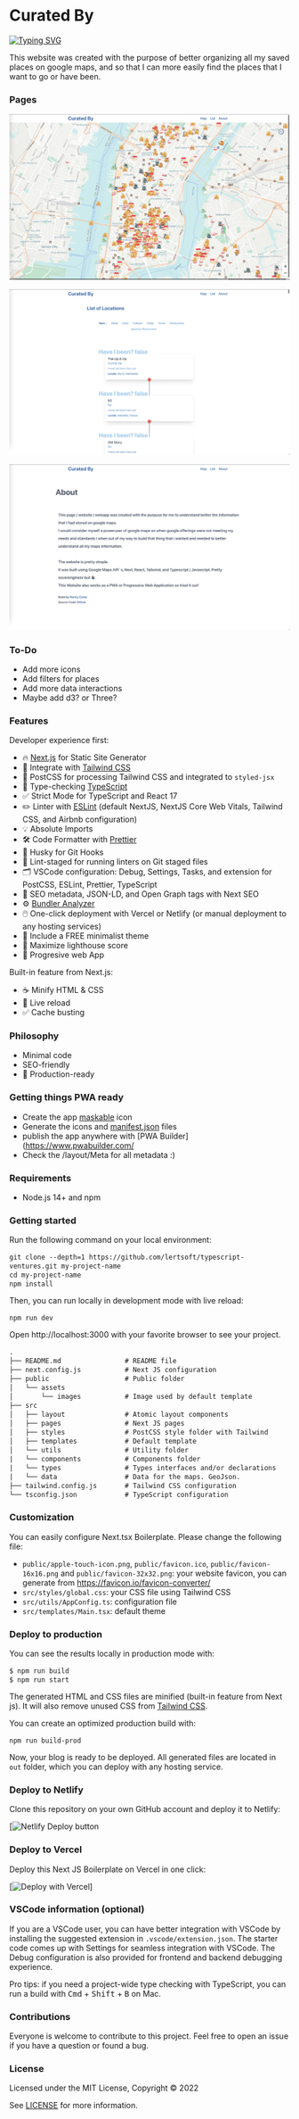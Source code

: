 # Curated By

[![Typing SVG](https://readme-typing-svg.herokuapp.com?color=28ADE7&center=true&lines=Modern+Template;Production+ready;Built+your+next+project)](https://git.io/typing-svg)

 This website was created with the purpose of better organizing all my saved places on google maps, and so that I can more easily find the places that I want to go or have been.

 ### Pages

![Home](/demo/curatedby_maps.jpg)


![List](/demo/curatedby_list.jpg)


![About](/demo/curatedby_about.jpg)


### To-Do

- Add more icons
- Add filters for places
- Add more data interactions
- Maybe add d3? or Three?


### Features

Developer experience first:

- 🔥 [Next.js](https://nextjs.org) for Static Site Generator
- 🎨 Integrate with [Tailwind CSS](https://tailwindcss.com)
- 💅 PostCSS for processing Tailwind CSS and integrated to `styled-jsx`
- 🎉 Type-checking [TypeScript](https://www.typescriptlang.org)
- ✅ Strict Mode for TypeScript and React 17
- ✏️ Linter with [ESLint](https://eslint.org) (default NextJS, NextJS Core Web Vitals, Tailwind CSS, and Airbnb configuration)
- 💡 Absolute Imports
- 🛠 Code Formatter with [Prettier](https://prettier.io)
- 🦊 Husky for Git Hooks
- 🚫 Lint-staged for running linters on Git staged files
- 🗂 VSCode configuration: Debug, Settings, Tasks, and extension for PostCSS, ESLint, Prettier, TypeScript
- 🤖 SEO metadata, JSON-LD, and Open Graph tags with Next SEO
- ⚙️ [Bundler Analyzer](https://www.npmjs.com/package/@next/bundle-analyzer)
- 🖱️ One-click deployment with Vercel or Netlify (or manual deployment to any hosting services)
- 🌈 Include a FREE minimalist theme
- 💯 Maximize lighthouse score
- 🧩 Progresive web App

Built-in feature from Next.js:

- ☕ Minify HTML & CSS
- 💨 Live reload
- ✅ Cache busting

### Philosophy

- Minimal code
- SEO-friendly
- 🚀 Production-ready

### Getting things PWA ready

- Create the app [maskable](https://maskable.app/editor) icon
- Generate the icons and [manifest.json](https://www.simicart.com/manifest-generator.html/) files
- publish the app anywhere with [PWA Builder](https://www.pwabuilder.com/
- Check the /layout/Meta for all metadata :)

### Requirements

- Node.js 14+ and npm

### Getting started

Run the following command on your local environment:

```
git clone --depth=1 https://github.com/lertsoft/typescript-ventures.git my-project-name
cd my-project-name
npm install
```

Then, you can run locally in development mode with live reload:

```
npm run dev
```

Open http://localhost:3000 with your favorite browser to see your project.

```
.
├── README.md                # README file
├── next.config.js           # Next JS configuration
├── public                   # Public folder
│   └── assets
│       └── images           # Image used by default template
├── src
│   ├── layout               # Atomic layout components
│   ├── pages                # Next JS pages
│   ├── styles               # PostCSS style folder with Tailwind
│   ├── templates            # Default template
│   └── utils                # Utility folder
|   └── components           # Components folder
|   └── types                # Types interfaces and/or declarations
|   └── data                 # Data for the maps. GeoJson.
├── tailwind.config.js       # Tailwind CSS configuration
└── tsconfig.json            # TypeScript configuration
```

### Customization

You can easily configure Next.tsx Boilerplate. Please change the following file:

- `public/apple-touch-icon.png`, `public/favicon.ico`, `public/favicon-16x16.png` and `public/favicon-32x32.png`: your website favicon, you can generate from https://favicon.io/favicon-converter/
- `src/styles/global.css`: your CSS file using Tailwind CSS
- `src/utils/AppConfig.ts`: configuration file
- `src/templates/Main.tsx`: default theme

### Deploy to production

You can see the results locally in production mode with:

```
$ npm run build
$ npm run start
```

The generated HTML and CSS files are minified (built-in feature from Next js). It will also remove unused CSS from [Tailwind CSS](https://tailwindcss.com).

You can create an optimized production build with:

```
npm run build-prod
```

Now, your blog is ready to be deployed. All generated files are located in `out` folder, which you can deploy with any hosting service.

### Deploy to Netlify

Clone this repository on your own GitHub account and deploy it to Netlify:

[![Netlify Deploy button](https://www.netlify.com/img/deploy/button.svg)

### Deploy to Vercel

Deploy this Next JS Boilerplate on Vercel in one click:

[![Deploy with Vercel](https://vercel.com/button)]

### VSCode information (optional)

If you are a VSCode user, you can have better integration with VSCode by installing the suggested extension in `.vscode/extension.json`. The starter code comes up with Settings for seamless integration with VSCode. The Debug configuration is also provided for frontend and backend debugging experience.

Pro tips: if you need a project-wide type checking with TypeScript, you can run a build with <kbd>Cmd</kbd> + <kbd>Shift</kbd> + <kbd>B</kbd> on Mac.

### Contributions

Everyone is welcome to contribute to this project. Feel free to open an issue if you have a question or found a bug.

### License

Licensed under the MIT License, Copyright © 2022

See [LICENSE](LICENSE) for more information.

